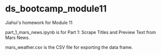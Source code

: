 # ds_bootcamp_module11
Jiahui's homework for Module 11

part_1_mars_news.ipynb is for Part 1: Scrape Titles and Preview Text from Mars News.

mars_weather.csv is the CSV file for exporting the data frame.
